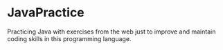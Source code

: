 # JavaPractice
Practicing Java with exercises from the web just to improve and maintain coding skills in this programming language.
